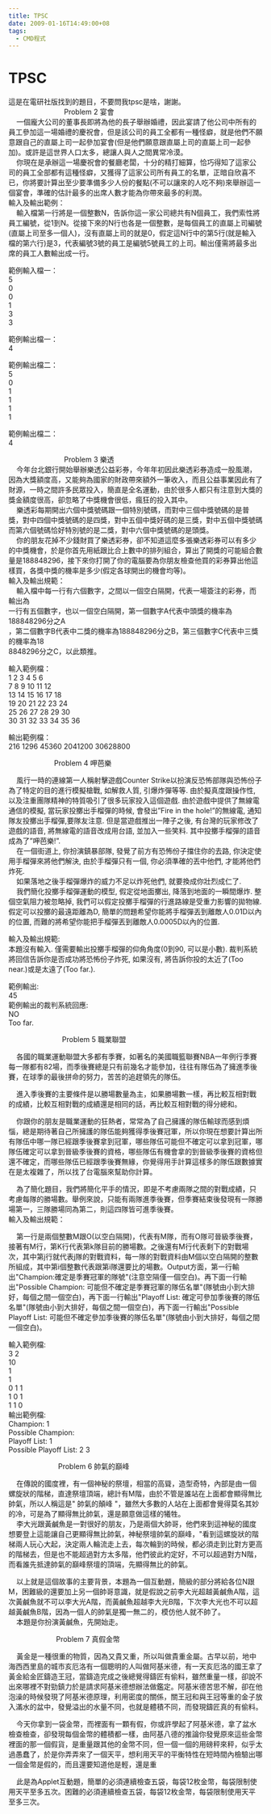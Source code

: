 ```yaml
---
title: TPSC
date: 2009-01-16T14:49:00+08
tags:
  - CMD程式
---
```

# TPSC

這是在電研社版找到的題目，不要問我tpsc是啥，謝謝。  
                            Problem 2 宴會  
    一個龐大公司的董事長即將為他的長子舉辦婚禮，因此宴請了他公司中所有的員工參加這一場婚禮的慶祝會，但是該公司的員工全都有一種怪癖，就是他們不願意跟自己的直屬上司一起參加宴會(但是他們願意跟直屬上司的直屬上司一起參加)。或許是這世界人口太多，總讓人與人之間異常冷漠。  
    你現在是承辦這一場慶祝會的餐廳老闆，十分的精打細算，恰巧得知了這家公司的員工全部都有這種怪癖，又獲得了這家公司所有員工的名單，正暗自欣喜不已，你將要計算出至少要準備多少人份的餐點(不可以讓來的人吃不夠)來舉辦這一個宴會，準確的估計最多的出席人數才能為你帶來最多的利潤。  
輸入及輸出範例：  
    輸入檔第一行將是一個整數N，告訴你這一家公司總共有N個員工，我們索性將員工編號，從1到N。從接下來的N行也各是一個整數，是每個員工的直屬上司編號(直屬上司至多一個人)，沒有直屬上司的就是0，假定這N行中的第5行(就是輸入檔的第六行)是3，代表編號3號的員工是編號5號員工的上司。輸出僅需將最多出席的員工人數輸出成一行。  
  
範例輸入檔一：  
5  
0  
0  
1  
3  
3  
  
範例輸出檔一：  
4  
  
範例輸出檔二：  
5  
0  
1  
1  
1  
1  
  
範例輸出檔二：  
4  
  
                            Problem 3 樂透  
    今年台北銀行開始舉辦樂透公益彩券，今年年初因此樂透彩券造成一股風潮，因為大獎額度高，又能夠為國家的財政帶來額外一筆收入，而且公益事業因此有了財源，一時之間許多民眾投入，簡直是全名運動，由於很多人都只有注意到大獎的獎金額度很高，卻忽略了中獎機會很低，瘋狂的投入其中。  
    樂透彩每期開出六個中獎號碼跟一個特別號碼，而對中三個中獎號碼的是普獎，對中四個中獎號碼的是四獎，對中五個中獎好碼的是三獎，對中五個中獎號碼而第六個號碼恰好特別號的是二獎，對中六個中獎號碼的是頭獎。  
    你的朋友花掉不少錢財買了樂透彩券，卻不知道這麼多張樂透彩券可以有多少的中獎機會，於是你首先用紙跟比合上數中的排列組合，算出了開獎的可能組合數量是188848296，接下來你打開了你的電腦要為你朋友檢查他買的彩券算出他這樣買，各獎中獎的機率是多少(假定各球開出的機會均等)。  
輸入及輸出規範：  
    輸入檔中每一行有六個數字，之間以一個空白隔開，代表一場簽注的彩券，而輸出為  
一行有五個數字，也以一個空白隔開，第一個數字A代表中頭獎的機率為188848296分之A  
，第二個數字B代表中二獎的機率為188848296分之B，第三個數字C代表中三獎的機率為18  
8848296分之C，以此類推。  
  
輸入範例檔：  
1 2 3 4 5 6  
7 8 9 10 11 12  
13 14 15 16 17 18  
19 20 21 22 23 24  
25 26 27 28 29 30  
30 31 32 33 34 35 36  
  
輸出範例檔：  
216 1296 45360 2041200 30628800  
  
                       Problem 4 呷芭樂  
  
    風行一時的連線第一人稱射擊遊戲Counter Strike以扮演反恐怖部隊與恐怖份子為了特定的目的進行模擬槍戰, 如解救人質, 引爆炸彈等等. 由於擬真度跟操作性, 以及注重團隊精神的特質吸引了很多玩家投入這個遊戲. 由於遊戲中提供了無線電通信的模擬, 當玩家投擲出手榴彈的時候, 會發出”Fire in the hole!”的無線電, 通知隊友投擲出手榴彈,要隊友注意. 但是當遊戲推出一陣子之後, 有台灣的玩家修改了遊戲的語音, 將無線電的語音改成用台語, 並加入一些笑料. 其中投擲手榴彈的語音成為了”呷芭樂!”.  
    在一個街道上, 你扮演鎮暴部隊, 發覺了前方有恐怖份子擋住你的去路, 你決定使用手榴彈來將他們解決, 由於手榴彈只有一個, 你必須準確的丟中他們, 才能將他們炸死.  
    如果落地之後手榴彈爆炸的威力不足以炸死他們, 就要換成你壯烈成仁了.  
    我們簡化投擲手榴彈運動的模型, 假定從地面擲出, 降落到地面的一瞬間爆炸. 整個空氣阻力被忽略掉, 我們可以假定投擲手榴彈的行進路線是受重力影響的拋物線. 假定可以投擲的最遠距離為D, 簡單的問題希望你能將手榴彈丟到離敵人0.01D以內的位置, 而難的將希望你能把手榴彈丟到離敵人0.0005D以內的位置.  
  
輸入及輸出規範:  
本題沒有輸入. 僅需要輸出投擲手榴彈的仰角角度(0到90, 可以是小數). 裁判系統將回信告訴你是否成功將恐怖份子炸死, 如果沒有, 將告訴你投的太近了(Too near.)或是太遠了(Too far.).  
  
範例輸出:  
45  
範例輸出的裁判系統回應:  
NO  
Too far.  
  
                           Problem 5 職業聯盟  
  
    各國的職業運動聯盟大多都有季賽，如著名的美國職籃聯賽NBA一年例行季賽每一隊都有82場，而季後賽總是只有前幾名才能參加，往往有隊伍為了擁進季後賽，在球季的最後拼命的努力，苦苦的追趕領先的隊伍。  
  
    進入季後賽的主要條件是以勝場數量為主，如果勝場數一樣，再比較互相對戰的成績，比較互相對戰的成績還是相同的話，再比較互相對戰的得分總和。  
  
    你跟你的朋友是職業運動的狂熱者，常常為了自己擁護的隊伍輸球而感到煩惱，總是期待著自己所擁護的隊伍能夠獲得季後賽冠軍，所以你現在想要計算出所有隊伍中哪一隊已經跟季後賽拿到冠軍，哪些隊伍可能但不確定可以拿到冠軍，哪隊伍確定可以拿到晉級季後賽的資格，哪些隊伍有機會拿的到晉級季後賽的資格但還不確定，而哪些隊伍已經跟季後賽無緣，你覺得用手計算這樣多的隊伍跟數據實在是太複雜了，所以找了台電腦來幫助你計算。  
  
    為了簡化題目，我們將簡化平手的情況，即是不考慮兩隊之間的對戰成績，只考慮每隊的勝場數。舉例來說，只能有兩隊進季後賽，但季賽結束後發現有一隊勝場第一，三隊勝場同為第二，則這四隊皆可進季後賽。  
輸入及輸出規範：  
  
    第一行是兩個整數M跟O(以空白隔開)，代表有M隊，而有O隊可晉級季後賽，接著有M行，第K行代表第k隊目前的勝場數。之後還有M行代表剩下的對戰場次，其中第j行就代表j隊的對戰資料，每一隊的對戰資料由M個以空白隔開的整數所組成，其中第i個整數代表跟第i隊還要比的場數。Output方面，第一行輸出"Champion:確定是季賽冠軍的隊號"(注意空隔僅一個空白)。再下面一行輸出"Possible Champion: 可能但不確定是季賽冠軍的隊伍名單"(隊號由小到大排好，每個之間一個空白)，再下面一行輸出"Playoff List: 確定可參加季後賽的隊伍名單"(隊號由小到大排好，每個之間一個空白)，再下面一行輸出"Possible Playoff List: 可能但不確定參加季後賽的隊伍名單"(隊號由小到大排好，每個之間一個空白)。  
  
輸入範例檔:  
3 2  
10  
1  
1  
0 1 1  
1 0 1  
1 1 0  
輸出範例檔:  
Champion: 1  
Possible Champion:  
Playoff List: 1  
Possible Playoff List: 2 3  
  
                         Problem 6 帥氣的巔峰  
  
    在傳說的國度裡，有一個神秘的祭壇，相當的高聳，造型奇特，內部是由一個螺旋狀的階梯，直達祭壇頂端，總計有M階，由於不管是誰站在上面都會顯得無比帥氣，所以人稱這是" 帥氣的顛峰 "，雖然大多數的人站在上面都會覺得莫名其妙的冷，可是為了顯得無比帥氣，還是願意做這樣的犧牲。  
    李大光跟黃鹹魚是一對很好的朋友，乃是兩個大帥哥，他們來到這神秘的國度想要登上這能讓自己更顯得無比帥氣，神秘祭壇帥氣的巔峰，"看到這螺旋狀的階梯兩人玩心大起，決定兩人輪流走上去，每次輪到的時候，都必須走到比對方更高的階梯去，但是也不能超過對方太多階，他們彼此約定好，不可以超過對方N階，而看誰先抵達帥氣的巔峰祭壇的頂端，先顯得無比的帥氣。  
  
    以上就是這個故事的主要背景，本題為一個互動題，簡級的部分將給各位N跟M，困難級的還要加上另一個帥哥意識，就是假說之前李大光超越黃鹹魚A階，這次黃鹹魚就不可以李大光A階，而黃鹹魚超越李大光B階，下次李大光也不可以超越黃鹹魚B階，因為一個人的帥氣是獨一無二的，模仿他人就不帥了。  
    本題是你扮演黃鹹魚，先開始走。  
  
                        Problem 7 真假金幣  
  
    黃金是一種很重的物質，因為又貴又重，所以叫做貴重金屬。古早以前，地中海西西里島的城市亥厄洛有一個聰明的人叫做阿基米德，有一天亥厄洛的國王拿了黃金給金匠鑄造王冠，當鑄造完成之後總覺得鑄匠有偷料，雖然重量一樣，卻說不出來哪裡不對勁鎮力於是請求阿基米德想辦法做鑑定。阿基米德苦思不解，卻在他泡澡的時候發現了阿基米德原理，利用密度的關係，關王冠和與王冠等重的金子放入滿水的盆中，發覺溢出的水量不同，也就是體積不同，而發現鑄匠真的有偷料。  
  
    今天你拿到一袋金幣，而裡面有一顆有假，你或許學起了阿基米德，拿了盆水檢查檢查，卻發現每個金幣的體積都一樣，由阿基八德的推論你發覺原來這些金幣裡面的那一個假貨，是重量跟其他的金幣不同，但一個一個的用磅秤來秤，似乎太過愚蠢了，於是你弄弄來了一個天平，想利用天平的平衡特性在短時間內檢驗出哪一個金幣是假的，而且還要知道他是輕，還是重　  
  
    此是為Applet互動題，簡單的必須連續檢查五袋，每袋12枚金幣，每袋限制使用天平至多五次。困難的必須連續檢查五袋，每袋12枚金幣，每袋限制使用天平至多三次。